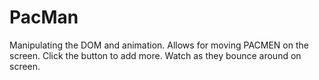 # PacMan

Manipulating the DOM and animation.
Allows for moving PACMEN on the screen.
Click the button to add more.
Watch as they bounce around on screen.
